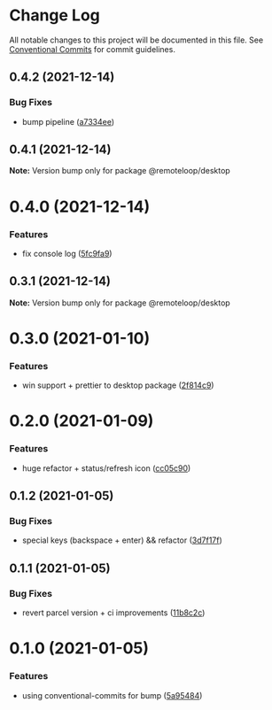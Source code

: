 # Change Log

All notable changes to this project will be documented in this file.
See [Conventional Commits](https://conventionalcommits.org) for commit guidelines.

## 0.4.2 (2021-12-14)


### Bug Fixes

* bump pipeline ([a7334ee](https://github.com/ufon/remoteloop/commit/a7334ee095bd7b2e8b77dc8cd1eb9190e95044b9))





## 0.4.1 (2021-12-14)

**Note:** Version bump only for package @remoteloop/desktop





# 0.4.0 (2021-12-14)


### Features

* fix console log ([5fc9fa9](https://github.com/ufon/remoteloop/commit/5fc9fa99ca613c7aa433bf0b6b7c4e5cfb7f97aa))





## 0.3.1 (2021-12-14)

**Note:** Version bump only for package @remoteloop/desktop





# 0.3.0 (2021-01-10)


### Features

* win support + prettier to desktop package ([2f814c9](https://github.com/ufon/remoteloop/commit/2f814c9b3df6c7fa84b44831f5d7c67782f40460))





# 0.2.0 (2021-01-09)


### Features

* huge refactor + status/refresh icon ([cc05c90](https://github.com/ufon/remoteloop/commit/cc05c90f94f2521c42324fa609d8d1abded5784d))





## 0.1.2 (2021-01-05)


### Bug Fixes

* special keys (backspace + enter) && refactor ([3d7f17f](https://github.com/ufon/remoteloop/commit/3d7f17f30d7638126777ba35263b0afc6cda37bc))





## 0.1.1 (2021-01-05)


### Bug Fixes

* revert parcel version + ci improvements ([11b8c2c](https://github.com/ufon/remoteloop/commit/11b8c2c1c84fdfb264b200c23eb4df42592e3bac))





# 0.1.0 (2021-01-05)


### Features

* using conventional-commits for bump ([5a95484](https://github.com/ufon/remoteloop/commit/5a9548471e33faa10633d48d938aad73700d8a63))
